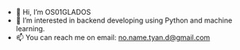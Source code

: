 - 👋 Hi, I’m OS01GLADOS
- 👀 I’m interested in backend developing using Python and machine learning.
- 📫 You can reach me on email: no.name.tyan.d@gmail.com

<!---
OS01GLADOS/OS01GLADOS is a ✨ special ✨ repository because its `README.md` (this file) appears on your GitHub profile.
You can click the Preview link to take a look at your changes.
--->
